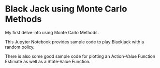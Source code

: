 # Black Jack using Monte Carlo Methods

My first delve into using Monte Carlo Methods.

This Jupyter Notebook provides sample code to play Blackjack with a random policy.  

There is also some good sample code for plotting an Action-Value Function Estimate as well as a State-Value Function.  
